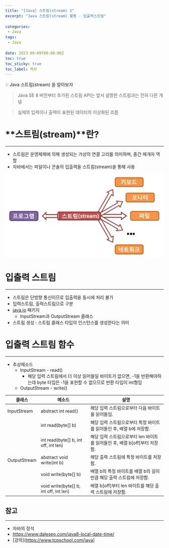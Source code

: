 ```yaml
---
title: "[Java] 스트림(stream) 1"
excerpt: "Java 스트림(stream) 활용 - 입출력스트림"

categories:
 - Java
tags:
 - Java

date: 2023-09-09T00:00:00Z
toc: true
toc_sticky: true
toc_label: 목차
---
```

<aside>
💡 Java 스트림(stream) 을 알아보자
</aside>

> Java SE 8 버전부터 추가된 스트림 API는 앞서 설명한 스트림과는 전혀 다른 개념

> 실제의 입력이나 출력이 표현된 데이터의 이상화된 흐름

# **스트림(stream)**란?

---

- 스트림은 운영체제에 의해 생성되는 가상의 연결 고리를 의미하며, 중간 매개자 역할
- 자바에서는 파일이나 콘솔의 입출력을 스트림(stream)을 통해 사용

![01](/assets/images/posts/java28.png)


# **입출력 스트림**

---

- 스트림은 단방향 통신이므로 입출력을 동시에 처리 불가
- 입력스트림, 출력스트림으로 구분
- [java.io](http://java.io/) 패키지
  - InputStream과 OutputStream 클래스
- 스트림 생성 : 스트림 클래스 타입의 인스턴스를 생성한다는 의미

# 입출력 스트림 함수

---

- 추상메소드
  - InputStream - read()
    - 해당 입력 스트림에서 더 이상 읽어들일 바이트가 없으면, -1을 반환해야하는데 byte 타입은 -1을 표현할 수 없으므로 반환 타입이 int형임
  - OutputStream - write()

| 클래스 | 메소드 | 설명 |
| --- | --- | --- |
| InputStream | abstract int read() | 해당 입력 스트림으로부터 다음 바이트를 읽어들임.  |
|  | int read(byte[] b) | 해당 입력 스트림으로부터 특정 바이트를 읽어들인 후, 배열 b에 저장함. |
|  | int read(byte[] b, int off, int len) | 해당 입력 스트림으로부터 len 바이트를 읽어들인 후, 배열 b[off]부터 저장함. |
| OutputStream | abstract void write(int b) | 해당 출력 스트림에 특정 바이트를 저장함. |
|  | void write(byte[] b) | 배열 b의 특정 바이트를 배열 b의 길이만큼 해당 출력 스트림에 저장함. |
|  | void write(byte[] b, int off, int len) | 배열 b[off]부터 len 바이트를 해당 출력 스트림에 저장함. |



## 참고

---

- 자바의 정석
- https://www.daleseo.com/java8-local-date-time/
- [강의](https://www.tcpschool.com/java]